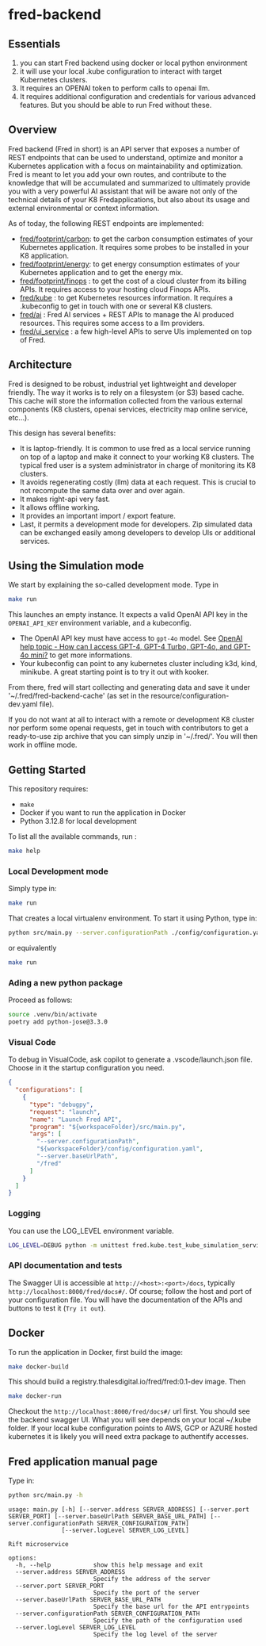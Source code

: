 # fred-backend

## Essentials

1. you can start Fred backend using docker or local python environment
2. it will use your local .kube configuration to interact with target Kubernetes clusters.
3. It requires an OPENAI token to perform calls to openai llm.
4. It requires additional configuration and credentials for various  advanced features. But you should be able to run Fred without these.

## Overview

Fred backend (Fred in short) is an API server that exposes a number of REST endpoints that can be used to understand, optimize and monitor a
Kubernetes application
with a focus on maintainability and optimization.
Fred is meant to let you add your own routes, and contribute to the knowledge that will be accumulated and
summarized to ultimately provide you with a very powerful AI assistant that will be aware not only
of the technical details of your K8 Fredapplications, but also about its usage and external environmental or context
information.

As of today, the following REST endpoints are implemented:

- [fred/footprint/carbon](fred/footprint/carbon): to get the carbon consumption estimates of your Kubernetes
  application. It requires some probes to be installed in your K8 application.
- [fred/footprint/energy](fred/footprint/energy): to get energy consumption estimates of your Kubernetes application and
  to get the energy mix.
- [fred/footprint/finops](fred/footprint/finops) : to get the cost of a cloud cluster from its billing APIs. It requires
  access to your hosting cloud Finops APIs.
- [fred/kube](fred/kube) : to get Kubernetes resources information. It requires a .kubeconfig to get in touch with one
  or several K8 clusters.
- [fred/ai](fred/ai) : Fred AI services + REST APIs to manage the AI produced resources. This requires some access to a
  llm providers.
- [fred/ui_service](fred/ui_service) : a few high-level APIs to serve UIs implemented on top of Fred.

## Architecture

Fred is designed to be robust, industrial yet lightweight and developer friendly.
The way it works is to rely on a filesystem (or S3) based cache.
This cache will store the information collected from the various external components
(K8 clusters, openai services, electricity map online service, etc...).

This design has several benefits:

- It is laptop-friendly. It is common to use fred as a local service running on top of a laptop and make it connect
  to your working K8 clusters. The typical fred user is a system administrator in charge of monitoring its K8
  clusters.
- It avoids regenerating costly (llm) data at each request. This is crucial to not recompute the same data over and over
  again.
- It makes right-api very fast.
- It allows offline working.
- It provides an important import / export feature.
- Last, it permits a development mode for developers. Zip simulated data can be exchanged easily among developers to
  develop UIs or additional services.

## Using the Simulation mode

We start by explaining the so-called development mode.
Type in

```sh
make run
```

This launches an empty instance.
It expects a valid OpenAI API key in the `OPENAI_API_KEY` environment variable, and a kubeconfig.

- The OpenAI API key must have access to `gpt-4o` model. See [OpenAI help topic - How can I access GPT-4, GPT-4 Turbo, GPT-4o, and GPT-4o mini?](https://help.openai.com/en/articles/7102672-how-can-i-access-gpt-4-gpt-4-turbo-gpt-4o-and-gpt-4o-mini#:~:text=After%20you%20have%20made%20a%20successful%20payment%20of%20%245%20or%20more%20(usage%20tier%201)%2C%20you%27ll%20be%20able%20to%20access%20the%20GPT%2D4%2C%20GPT%2D4%20Turbo%2C%20GPT%2D4o%20models%20via%20the%20OpenAI%20API.) to get more informations.
- Your kubeconfig can point to any kubernetes cluster including k3d, kind, minikube. A great starting point is to try it out with kooker.

From there, fred will start collecting and generating data and save it under
'~/.fred/fred-backend-cache' (as set in the resource/configuration-dev.yaml file).

If you do not want at all to interact with a remote or development K8 cluster nor perform some openai requests,
get in touch with contributors to get a ready-to-use zip archive that you can simply unzip in '~/.fred/'.
You will then work in offline mode.

## Getting Started

This repository requires:

- `make`
- Docker if you want to run the application in Docker
- Python 3.12.8 for local development

To list all the available commands, run :

```sh
make help
```

### Local Development mode

Simply type in:

```sh
make run
```

That creates a local virtualenv environment.
To start it using Python, type in:

```sh
python src/main.py --server.configurationPath ./config/configuration.yaml --server.baseUrlPath /fred-backend
```

or equivalently

```sh
make run
```

### Ading a new python package

Proceed as follows:

```sh
source .venv/bin/activate
poetry add python-jose@3.3.0
```

### Visual Code

To debug in VisualCode, ask copilot to generate a .vscode/launch.json file. Choose in it the startup configuration you
need.

```json
{
  "configurations": [
    {
      "type": "debugpy",
      "request": "launch",
      "name": "Launch Fred API",
      "program": "${workspaceFolder}/src/main.py",
      "args": [
        "--server.configurationPath",
        "${workspaceFolder}/config/configuration.yaml",
        "--server.baseUrlPath",
        "/fred"
      ]
    }
  ]
}
```

### Logging

You can use the LOG_LEVEL environment variable.

```sh
LOG_LEVEL=DEBUG python -m unittest fred.kube.test_kube_simulation_service
```

### API documentation and tests

The Swagger UI is accessible at `http://<host>:<port>/docs`, typically `http://localhost:8000/fred/docs#/`. Of course; follow the host and port of your configuration file. You will have the documentation of the APIs and buttons to test it (`Try it out`).

## Docker

To run the application in Docker, first build the image:

```sh
make docker-build 
```

This should build a  registry.thalesdigital.io/fred/fred:0.1-dev image. Then

```sh
make docker-run
```

Checkout the `http://localhost:8000/fred/docs#/` url first. You should see the backend swagger UI.
What you will see depends on your local ~/.kube folder. If your local kube configuration points to AWS, GCP or AZURE hosted kubernetes
it is likely you will need extra package to authentify accesses. 

## Fred application manual page

Type in:

```sh
python src/main.py -h
```

```text
usage: main.py [-h] [--server.address SERVER_ADDRESS] [--server.port SERVER_PORT] [--server.baseUrlPath SERVER_BASE_URL_PATH] [--server.configurationPath SERVER_CONFIGURATION_PATH]
               [--server.logLevel SERVER_LOG_LEVEL]

Rift microservice

options:
  -h, --help            show this help message and exit
  --server.address SERVER_ADDRESS
                        Specify the address of the server
  --server.port SERVER_PORT
                        Specify the port of the server
  --server.baseUrlPath SERVER_BASE_URL_PATH
                        Specify the base url for the API entrypoints
  --server.configurationPath SERVER_CONFIGURATION_PATH
                        Specify the path of the configuration used
  --server.logLevel SERVER_LOG_LEVEL
                        Specify the log level of the server
```